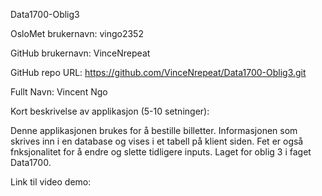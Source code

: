 Data1700-Oblig3

OsloMet brukernavn: vingo2352

GitHub brukernavn: VinceNrepeat

GitHub repo URL: https://github.com/VinceNrepeat/Data1700-Oblig3.git

Fullt Navn: Vincent Ngo

Kort beskrivelse av applikasjon (5-10 setninger):

Denne applikasjonen brukes for å bestille billetter. Informasjonen som skrives inn i en database og vises i et tabell på klient siden. Fet er også fnksjonalitet for å endre og slette tidligere inputs.
Laget for oblig 3 i faget Data1700.


Link til video demo: 
